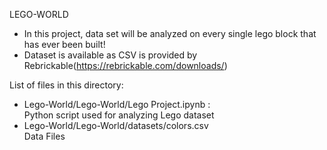 LEGO-WORLD

- In this project, data set will be analyzed on every single lego block that has ever been built!
- Dataset is available as CSV is provided by Rebrickable(https://rebrickable.com/downloads/)

List of files in this directory:

+ Lego-World/Lego-World/Lego Project.ipynb :  
    Python script used for analyzing Lego dataset 
+ Lego-World/Lego-World/datasets/colors.csv        
    Data Files 

